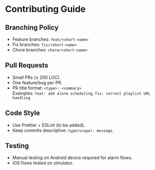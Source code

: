 # Contributing Guide

## Branching Policy
- Feature branches: `feat/<short-name>`
- Fix branches: `fix/<short-name>`
- Chore branches: `chore/<short-name>`

## Pull Requests
- Small PRs (≤ 200 LOC).
- One feature/bug per PR.
- PR title format: `<type>: <summary>`  
  Examples: `feat: add alarm scheduling`, `fix: correct playlist URL handling`

## Code Style
- Use Prettier + ESLint (to be added).
- Keep commits descriptive: `type(scope): message`.

## Testing
- Manual testing on Android device required for alarm flows.
- iOS flows tested on simulator.
